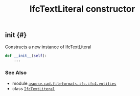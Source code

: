 ﻿---
title: IfcTextLiteral constructor
second_title: Aspose.CAD for Python via .NET API References
description: 
type: docs
weight: 10
url: /python-net/aspose.cad.fileformats.ifc.ifc4.entities/ifctextliteral/__init__/
is_root: false
---

## __init__ {#}

Constructs a new instance of IfcTextLiteral



```python
def __init__(self):
    ...
```





### See Also
* module [`aspose.cad.fileformats.ifc.ifc4.entities`](../../)
* class [`IfcTextLiteral`](/cad/python-net/aspose.cad.fileformats.ifc.ifc4.entities/ifctextliteral)
